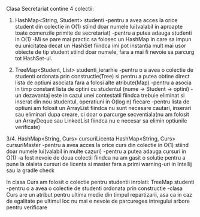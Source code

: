 Clasa Secretariat contine 4 colectii:
1. HashMap<String, Student> studenti
-pentru a avea acces la orice student din colectie in O(1) stiind doar numele lui(valabil in aproapte toate comenzile primite de secretariat)
-pentru a putea adauga studenti in O(1)
-Mi se pare mai practic sa folosec un HashMap in care sa impun eu unicitatea decat un HashSet fiindca imi pot instantia mult mai usor obiecte de tip student stiind doar numele, fara a mai fi nevoie sa parcurg tot HashSet-ul.

2. TreeMap<Student, List<String>> studenti_ierarhie
-pentru o a avea o colectie de studenti ordonata prin constructie(Tree) si pentru a putea obtine direct lista de optiuni asociata fara a folosi alte atribute(Map)
-pentru a asocia in timp constant lista de optini cu studentul (nume -> Student -> optini)
-un dezavantaj este in cazul unei contestatii fiindca trebuie eliminat si inserat din nou studentul, operatiuni in O(log n) fiecare
-pentru lista de optiuni am folosit un ArrayList fiindca nu sunt necesare cautari, inserari sau eliminari dupa creare, ci doar o parcurge secventiala(nu am folosit un ArrayDeque sau LinkedList fiindca nu e necesar sa elimin optiunile verificate)

3/4. HashMap<String, Curs<StudentLicenta>> cursuriLicenta
     HashMap<String, Curs<StudentMaster>> cursuriMaster
-pentru a avea acces la orice curs din colectie in O(1) stiind doar numele lui(valabil in multe cazuri)
-pentru a putea adauga cursuri in O(1)
-a fost nevoie de doua colectii fiindca nu am gasit o solutie pentru a pune la olalata cursuri de licenta si master fara a primi warning-uri in Intellij sau la gradle check

In clasa Curs<T extens Student> am folosit o colectie pentru studentii inrolati:
TreeMap<T> studenti
-pentru o a avea o colectie de studenti ordonata prin constructie
-clasa Curs are un atribut pentru ultima medie din timpul repartizarii, asa ca in caz de egalitate pe ultimul loc nu mai e nevoie de parcuregea intregului arbore pentru verificare